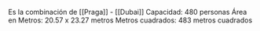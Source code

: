 Es la combinación de [[Praga]] - [[Dubai]]
Capacidad: 480 personas
Área en Metros: 20.57 x 23.27 metros
Metros cuadrados: 483 metros cuadrados
